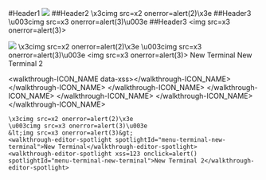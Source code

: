 #Header1 <img src=x1 onerror=alert(1)>
##Header2 \x3cimg src=x2 onerror=alert(2)\x3e
##Header3 \u003cimg src=x3 onerror=alert(3)\u003e
##Header3 &lt;img src=x3 onerror=alert(3)&gt;

<img src=x1 onerror=alert(1)>
\x3cimg src=x2 onerror=alert(2)\x3e
\u003cimg src=x3 onerror=alert(3)\u003e
&lt;img src=x3 onerror=alert(3)&gt;
<walkthrough-editor-spotlight spotlightId="menu-terminal-new-terminal">New Terminal</walkthrough-editor-spotlight>
<walkthrough-editor-spotlight xss=123 onclick=alert() spotlightId="menu-terminal-new-terminal">New Terminal 2</walkthrough-editor-spotlight>

<walkthrough-ICON_NAME data-xss></walkthrough-ICON_NAME>
<walkthrough-cloud-shell-icon data-xss></walkthrough-ICON_NAME>
<walkthrough-web-preview-icon data-xss></walkthrough-ICON_NAME>
<walkthrough-cloud-shell-editor-icon data-xss></walkthrough-ICON_NAME>
<walkthrough-nav-menu-icon data-xss></walkthrough-ICON_NAME>
<walkthrough-notification-menu-icon data-xss></walkthrough-ICON_NAME>
<walkthrough-pin-section-icon data-xss></walkthrough-ICON_NAME>

```<img src=x1 onerror=alert(1)>
\x3cimg src=x2 onerror=alert(2)\x3e
\u003cimg src=x3 onerror=alert(3)\u003e
&lt;img src=x3 onerror=alert(3)&gt;
<walkthrough-editor-spotlight spotlightId="menu-terminal-new-terminal">New Terminal</walkthrough-editor-spotlight>
<walkthrough-editor-spotlight xss=123 onclick=alert() spotlightId="menu-terminal-new-terminal">New Terminal 2</walkthrough-editor-spotlight>
```
